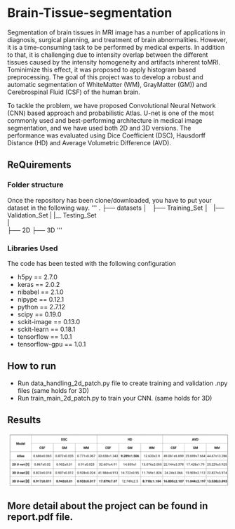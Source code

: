 # Brain-Tissue-segmentation
Segmentation of brain tissues in MRI image has a number of applications in diagnosis, surgical
planning, and treatment of brain abnormalities. However, it is a time-consuming task to be performed
by medical experts. In addition to that, it is challenging due to intensity overlap between the different
tissues caused by the intensity homogeneity and artifacts inherent toMRI. Tominimize this effect, it
was proposed to apply histogram based preprocessing. The goal of this project was to develop a robust
and automatic segmentation of WhiteMatter (WM), GrayMatter (GM)) and Cerebrospinal Fluid
(CSF) of the human brain.

To tackle the problem, we have proposed Convolutional Neural Network (CNN) based approach and
probabilistic Atlas. U-net  is one of the most commonly used and best-performing architecture
in medical image segmentation, and we have used both 2D and 3D versions. The performance was
evaluated using Dice Coefficient (DSC), Hausdorff Distance (HD) and Average Volumetric Difference
(AVD).

## ReQuirements
### Folder structure
Once the repository has been clone/downloaded, you have to put your dataset in the following way.
'''
.
├── datasets
│   ├── Training_Set
│   |── Validation_Set                                                                                                                    |   |__ Testing_Set   
|    
├── 2D
├── 3D
'''
### Libraries Used
The code has been tested with the following configuration

- h5py == 2.7.0
- keras == 2.0.2
- nibabel == 2.1.0
- nipype == 0.12.1
- python == 2.7.12
- scipy == 0.19.0
- sckit-image == 0.13.0
- sckit-learn == 0.18.1
- tensorflow == 1.0.1
- tensorflow-gpu == 1.0.1

## How to run 
* Run data_handling_2d_patch.py file to create training and validation .npy files (same holds for 3D)
* Run train_main_2d_patch.py to train your CNN.  (same holds for 3D)

## Results
![](result.PNG "Metric Evaluation")

## More detail about the project can be found in report.pdf file.

